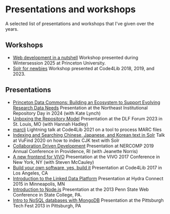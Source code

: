 # Presentations and workshops
A selected list of presentations and workshops that I've given over the years.

## Workshops
* [Web development in a nutshell](https://github.com/hectorcorrea/webdev-nutshell) Workshop presented during Wintersession 2025 at Princeton University.
* [Solr for newbies](https://github.com/hectorcorrea/solr-for-newbies) Workshop presented at Code4Lib 2018, 2019, and 2023.

## Presentations
* [Princeton Data Commons: Building an Ecosystem to Support Evolving Research Data Needs](https://doi.org/10.5281/zenodo.14419009) Presentation at the Northeast Institutional Repository Day in 2024 (with Kate Lynch)
* [Unboxing the Repository Model](https://hectorcorrea.com/downloads/2023-dlf-out-of-the-box.pdf) Presentation at the DLF Forum 2023 in St. Louis, MO (with Hannah Hadley)
* [marcli](https://github.com/hectorcorrea/marcli) Lightning talk at Code4Lib 2021 on a tool to process MARC files
* [Indexing and Searching Chinese, Japanese, and Korean text in Solr](https://hectorcorrea.com/downloads/2020-indexing-cjk.pdf) Talk at VuFind 2020 on how to index CJK text with Solr
* [Collaboration Driven Development](https://hectorcorrea.com/downloads/2019-collaboration-driven-development.pdf) Presentation at NERCOMP 2019 Annual Conference in Providence, RI (with Jeanette Norris)
* [A new frontend for VIVO](https://hectorcorrea.com/downloads/2017-vivo-new-frontend.pdf) Presentation at the VIVO 2017 Conference in New York, NY (with Steven McCauley)
* [Build your own software, yes, build it](https://hectorcorrea.com/blog/2017-03-15/build-your-own-software) Presentation at Code4Lib 2017 in Los Angeles, CA
* [Introduction to the Linked Data Platform](https://hectorcorrea.com/downloads/introduction_to_ldp.pdf) Presentation at Hydra Connect 2015 in Minneapolis, MN
* [Introduction to Node.js](https://hectorcorrea.com/downloads/intro-to-nodejs.pdf) Presentation at the 2013 Penn State Web Conference in State College, PA.
* [Intro to NoSQL databases with MongoDB](https://hectorcorrea.com/downloads/2013-introduction-to-nosql-mongo.pdf) Presentation at the Pittsburgh Tech Fest 2013 in Pittsburgh, PA
